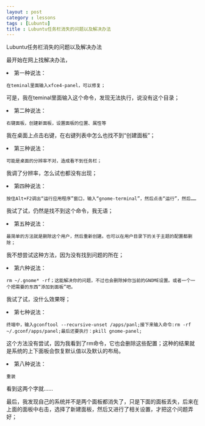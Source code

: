 ```yaml
---
layout : post
category : lessons
tags : [Lubuntu]
title : Lubuntu任务栏消失的问题以及解决办法
---
```


Lubuntu任务栏消失的问题以及解决办法
<p>最开始在网上找解决办法，</p>
<li>第一种说法：</li>

    在teminal里面输入xfce4-panel，可以修复；
可是，我在teminal里面输入这个命令，发现无法执行，说没有这个目录；
<li>第二种说法：</li>

    右键面板，创建新面板，设置面板的位置、属性等
我在桌面上点击右键，在右键列表中怎么也找不到“创建面板”；
<li>第三种说法：</li>

    可能是桌面的分辨率不对，造成看不到任务栏；
我调了分辨率，怎么试也都没有出现；
<li>第四种说法：</li>

    按住Alt+F2调出“运行应用程序”窗口，输入“gnome-terminal”，然后点击“运行”，然后……
我试了试，仍然是找不到这个命令，我无语；
<li>第五种说法：</li>

    最简单的方法就是删除这个用户，然后重新创建。也可以在用户目录下的关于主题的配置都删除；
我不想尝试这种方法，因为没有找到问题的所在；
<li>第六种说法：</li>

    rm ~/.gnome* -rf；这能解决你的问题，不过也会删除掉你当前的GNOME设置。或者一个一个把需要的东西“添加到面板”吧。
我试了试，没什么效果呀；
<li>第七种说法：</li>

    终端中，输入gconftool --recursive-unset /apps/panl;接下来输入命令:rm -rf ~/.gconf/apps/panel;最后还要执行：pkill gnome-panel;
这个方法没有尝试，因为我看到了rm命令，它也会删除这些配置；这种的结果就是系统的上下面板会恢复默认值以及默认的布局。
<li>第八种说法：</li>

    重装
看到这两个字就……

最后，我发现自己的系统并不是两个面板都消失了，只是下面的面板丢失，后来在上面的面板中右击，选择了新建面板，然后又进行了相关设置，才把这个问题弄好；
